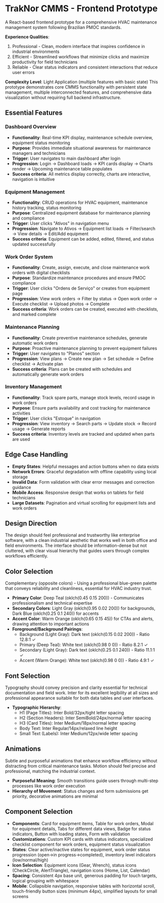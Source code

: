 # TrakNor CMMS - Frontend Prototype

A React-based frontend prototype for a comprehensive HVAC maintenance management system following Brazilian PMOC standards.

**Experience Qualities**:
1. Professional - Clean, modern interface that inspires confidence in industrial environments
2. Efficient - Streamlined workflows that minimize clicks and maximize productivity for field technicians
3. Reliable - Clear status indicators and consistent interactions that reduce user errors

**Complexity Level**: Light Application (multiple features with basic state)
This prototype demonstrates core CMMS functionality with persistent state management, multiple interconnected features, and comprehensive data visualization without requiring full backend infrastructure.

## Essential Features

### Dashboard Overview
- **Functionality**: Real-time KPI display, maintenance schedule overview, equipment status monitoring
- **Purpose**: Provides immediate situational awareness for maintenance managers and technicians
- **Trigger**: User navigates to main dashboard after login
- **Progression**: Login → Dashboard loads → KPI cards display → Charts render → Upcoming maintenance table populates
- **Success criteria**: All metrics display correctly, charts are interactive, navigation is intuitive

### Equipment Management
- **Functionality**: CRUD operations for HVAC equipment, maintenance history tracking, status monitoring
- **Purpose**: Centralized equipment database for maintenance planning and compliance
- **Trigger**: User clicks "Ativos" in navigation menu
- **Progression**: Navigate to Ativos → Equipment list loads → Filter/search → View details → Edit/Add equipment
- **Success criteria**: Equipment can be added, edited, filtered, and status updated successfully

### Work Order System
- **Functionality**: Create, assign, execute, and close maintenance work orders with digital checklists
- **Purpose**: Standardize maintenance procedures and ensure PMOC compliance
- **Trigger**: User clicks "Ordens de Serviço" or creates from equipment page
- **Progression**: View work orders → Filter by status → Open work order → Execute checklist → Upload photos → Complete
- **Success criteria**: Work orders can be created, executed with checklists, and marked complete

### Maintenance Planning
- **Functionality**: Create preventive maintenance schedules, generate automatic work orders
- **Purpose**: Proactive maintenance planning to prevent equipment failures
- **Trigger**: User navigates to "Planos" section
- **Progression**: View plans → Create new plan → Set schedule → Define checklist → Activate plan
- **Success criteria**: Plans can be created with schedules and automatically generate work orders

### Inventory Management
- **Functionality**: Track spare parts, manage stock levels, record usage in work orders
- **Purpose**: Ensure parts availability and cost tracking for maintenance activities
- **Trigger**: User clicks "Estoque" in navigation
- **Progression**: View inventory → Search parts → Update stock → Record usage → Generate reports
- **Success criteria**: Inventory levels are tracked and updated when parts are used

## Edge Case Handling
- **Empty States**: Helpful messages and action buttons when no data exists
- **Network Errors**: Graceful degradation with offline capability using local storage
- **Invalid Data**: Form validation with clear error messages and correction guidance
- **Mobile Access**: Responsive design that works on tablets for field technicians
- **Large Datasets**: Pagination and virtual scrolling for equipment lists and work orders

## Design Direction
The design should feel professional and trustworthy like enterprise software, with a clean industrial aesthetic that works well in both office and field environments. The interface should be information-dense but not cluttered, with clear visual hierarchy that guides users through complex workflows efficiently.

## Color Selection
Complementary (opposite colors) - Using a professional blue-green palette that conveys reliability and cleanliness, essential for HVAC industry trust.

- **Primary Color**: Deep Teal (oklch(0.45 0.15 200)) - Communicates professionalism and technical expertise
- **Secondary Colors**: Light Gray (oklch(0.95 0.02 200)) for backgrounds, Dark Blue (oklch(0.25 0.1 240)) for accents
- **Accent Color**: Warm Orange (oklch(0.65 0.15 45)) for CTAs and alerts, drawing attention to important actions
- **Foreground/Background Pairings**: 
  - Background (Light Gray): Dark text (oklch(0.15 0.02 200)) - Ratio 12.8:1 ✓
  - Primary (Deep Teal): White text (oklch(0.98 0 0)) - Ratio 8.2:1 ✓
  - Secondary (Light Gray): Dark text (oklch(0.25 0.1 240)) - Ratio 11.1:1 ✓
  - Accent (Warm Orange): White text (oklch(0.98 0 0)) - Ratio 4.9:1 ✓

## Font Selection
Typography should convey precision and clarity essential for technical documentation and field work. Inter for its excellent legibility at all sizes and professional appearance suitable for both data tables and user interfaces.

- **Typographic Hierarchy**: 
  - H1 (Page Titles): Inter Bold/32px/tight letter spacing
  - H2 (Section Headers): Inter SemiBold/24px/normal letter spacing  
  - H3 (Card Titles): Inter Medium/18px/normal letter spacing
  - Body Text: Inter Regular/14px/relaxed line height
  - Small Text (Labels): Inter Medium/12px/wide letter spacing

## Animations
Subtle and purposeful animations that enhance workflow efficiency without distracting from critical maintenance tasks. Motion should feel precise and professional, matching the industrial context.

- **Purposeful Meaning**: Smooth transitions guide users through multi-step processes like work order execution
- **Hierarchy of Movement**: Status changes and form submissions get priority, decorative animations are minimal

## Component Selection
- **Components**: Card for equipment items, Table for work orders, Modal for equipment details, Tabs for different data views, Badge for status indicators, Button with loading states, Form with validation
- **Customizations**: Custom KPI cards with status indicators, specialized checklist component for work orders, equipment status visualization
- **States**: Clear active/inactive states for equipment, work order status progression (open→in progress→completed), inventory level indicators (low/normal/high)
- **Icon Selection**: Equipment icons (Gear, Wrench), status icons (CheckCircle, AlertTriangle), navigation icons (Home, List, Calendar)
- **Spacing**: Consistent 4px base unit, generous padding for touch targets, logical grouping with whitespace
- **Mobile**: Collapsible navigation, responsive tables with horizontal scroll, touch-friendly button sizes (minimum 44px), simplified layouts for small screens